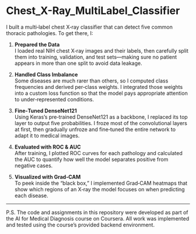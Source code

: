 # Chest_X-Ray_MultiLabel_Classifier

I built a multi‑label chest X‑ray classifier that can detect five common thoracic pathologies. To get there, I:

1. **Prepared the Data**  
   I loaded real NIH chest X‑ray images and their labels, then carefully split them into training, validation, and test sets—making sure no patient appears in more than one split to avoid data leakage.

2. **Handled Class Imbalance**  
   Some diseases are much rarer than others, so I computed class frequencies and derived per‑class weights. I integrated those weights into a custom loss function so that the model pays appropriate attention to under‑represented conditions.

3. **Fine‑Tuned DenseNet121**  
   Using Keras’s pre‑trained DenseNet121 as a backbone, I replaced its top layer to output five probabilities. I froze most of the convolutional layers at first, then gradually unfroze and fine‑tuned the entire network to adapt it to medical images.

4. **Evaluated with ROC & AUC**  
   After training, I plotted ROC curves for each pathology and calculated the AUC to quantify how well the model separates positive from negative cases.

5. **Visualized with Grad‑CAM**  
   To peek inside the “black box,” I implemented Grad‑CAM heatmaps that show which regions of an X‑ray the model focuses on when predicting each disease.

---

P.S.
The code and assignments in this repository were developed as part of the AI for Medical Diagnosis course on Coursera. All work was implemented and tested using the course’s provided backend environment.

